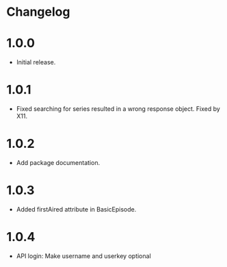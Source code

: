 # Changelog

# 1.0.0

* Initial release.

# 1.0.1

* Fixed searching for series resulted in a wrong response object. Fixed by X11.

# 1.0.2

* Add package documentation.

# 1.0.3

* Added firstAired attribute in BasicEpisode.

# 1.0.4

* API login: Make username and userkey optional
